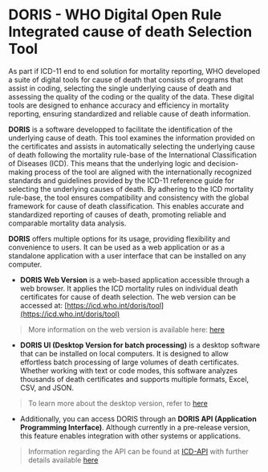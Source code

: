 # DORIS - WHO Digital Open Rule Integrated cause of death Selection Tool

As part if ICD-11 end to end solution for mortality reporting, WHO developed a suite of digital tools for cause of death that consists of programs that assist in coding, selecting the single underlying cause of death and assessing the quality of the coding or the quality of the data. These digital tools are designed to enhance accuracy and efficiency in mortality reporting, ensuring standardized and reliable cause of death information.

**DORIS** is a software developped to facilitate the identification of the underlying cause of death. This tool examines the information provided on the certificates and assists in automatically selecting the underlying cause of death following the mortality rule-base of the International Classification of Diseases (ICD). This means that the underlying logic and decision-making process of the tool are aligned with the internationally recognized standards and guidelines provided by the ICD-11 reference guide for selecting the underlying causes of death. By adhering to the ICD mortality rule-base, the tool ensures compatibility and consistency with the global framework for cause of death classification. This enables accurate and standardized reporting of causes of death, promoting reliable and comparable mortality data analysis. 

**DORIS** offers multiple options for its usage, providing flexibility and convenience to users. It can be used as a web application or as a standalone application with a user interface that can be installed on any computer.

  - **DORIS Web Version** is a web-based application accessible through a web browser. It applies the ICD mortality rules on individual death certificates for cause of death selection. The web version can be accessed at: [https://icd.who.int/doris/tool](https://icd.who.int/doris/tool)
  > More information on the web version is available here: [here](doris-web.md)

  - **DORIS UI (Desktop Version for batch processing)** is a desktop software that can be installed on local computers. It is designed to allow effortless batch processing of large volumes of death certificates. Whether working with text or code modes, this software analyzes thousands of death certificates and supports multiple formats, Excel, CSV, and JSON.
 > To learn more about the desktop version, refer to [here](doris-ui.md)
  
  - Additionally, you can access DORIS through an **DORIS API (Application Programming Interface)**. Although currently in a pre-release version, this feature enables integration with other systems or applications.
> Information regarding the API can be found at [ICD-API](https://icd.who.int/icdapi) with further details available [here](doris-api.md)
  
